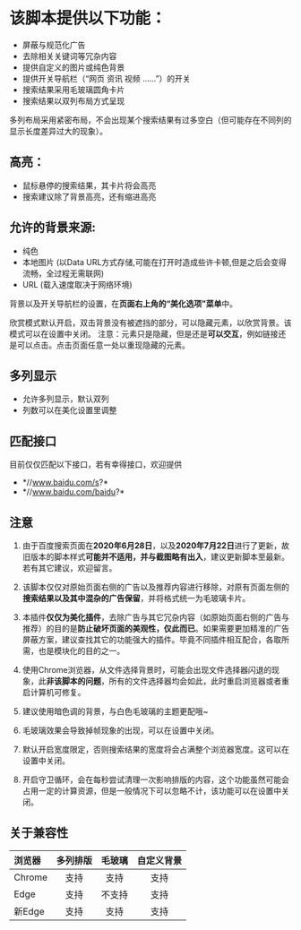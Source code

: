 # 该脚本提供以下功能：

- 屏蔽与规范化广告
- 去除相关关键词等冗杂内容
- 提供自定义的图片或纯色背景
- 提供开关导航栏（“网页 资讯 视频 ……”）的开关
- 搜索结果采用毛玻璃圆角卡片
- 搜索结果以双列布局方式呈现

多列布局采用紧密布局，不会出现某个搜索结果有过多空白（但可能存在不同列的显示长度差异过大的现象）。

## 高亮：

- 鼠标悬停的搜索结果，其卡片将会高亮
- 搜索建议除了背景高亮，还有缩进高亮

## 允许的背景来源:

- 纯色
- 本地图片 (以Data URL方式存储,可能在打开时造成些许卡顿,但是之后会变得流畅，全过程无需联网)
- URL (载入速度取决于网络环境)

背景以及开关导航栏的设置，在**页面右上角的“美化选项”菜单**中。

欣赏模式默认开启，双击背景没有被遮挡的部分，可以隐藏元素，以欣赏背景。该模式可以在设置中关闭。
注意：元素只是隐藏，但是还是**可以交互**，例如链接还是可以点击。点击页面任意一处以重现隐藏的元素。

## 多列显示

- 允许多列显示，默认双列
- 列数可以在美化设置里调整

## 匹配接口

目前仅仅匹配以下接口，若有幸得接口，欢迎提供

- \*//www.baidu.com/s?*
- \*//www.baidu.com/baidu?*

## 注意

1. 由于百度搜索页面在**2020年6月28日**，以及**2020年7月22日**进行了更新，故旧版本的脚本样式**可能并不适用，并与截图略有出入**，建议更新脚本至最新。若有其它建议，欢迎留言。

2. 该脚本仅仅对原始页面右侧的广告以及推荐内容进行移除，对原有页面左侧的**搜索结果以及其中混杂的广告保留**，并将格式统一为毛玻璃卡片。

3. 本插件**仅仅为美化插件**，去除广告与其它冗杂内容（如原始页面右侧的广告与推荐）的目的是**防止破坏页面的美观性，仅此而已**。如果需要更加精准的广告屏蔽方案，建议查找其它的功能强大的插件。毕竟不同插件相互配合，各取所需，也是模块化的目的之一。

4. 使用Chrome浏览器，从文件选择背景时，可能会出现文件选择器闪退的现象，此**非该脚本的问题**，所有的文件选择器均会如此，此时重启浏览器或者重启计算机可修复。

5. 建议使用暗色调的背景，与白色毛玻璃的主题更配哦~

6. 毛玻璃效果会导致掉帧现象的出现，可以在设置中关闭。

7. 默认开启宽度限定，否则搜索结果的宽度将会占满整个浏览器宽度。这可以在设置中关闭。

8. 开启守卫循环，会在每秒尝试清理一次影响排版的内容，这个功能虽然可能会占用一定的计算资源，但是一般情况下可以忽略不计，该功能可以在设置中关闭。

## 关于兼容性

|浏览器|多列排版|毛玻璃|自定义背景|
|:---|:---:|:---:|:---:|
|Chrome|支持|支持|支持|
|Edge|支持|不支持|支持|
|新Edge|支持|支持|支持|